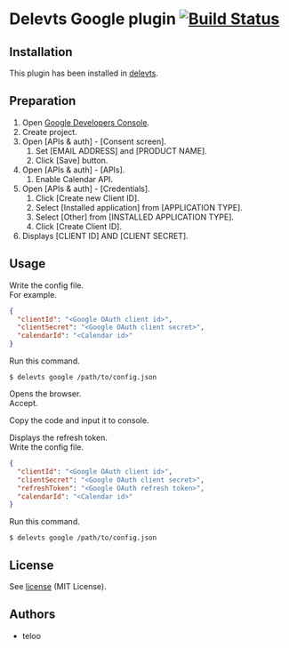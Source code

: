 Delevts Google plugin [![Build Status](https://travis-ci.org/teloo/delevts-plugin-google.svg?branch=master)](https://travis-ci.org/teloo/delevts-plugin-google)
==================

## Installation

This plugin has been installed in [delevts](https://github.com/teloo/delevts).

## Preparation

1. Open [Google Developers Console](https://console.developers.google.com).
2. Create project.
3. Open [APIs & auth] - [Consent screen].
    1. Set [EMAIL ADDRESS] and [PRODUCT NAME].
    2. Click [Save] button.
4. Open [APIs & auth] - [APIs].
    1. Enable Calendar API.
5. Open [APIs & auth] - [Credentials].
    1. Click [Create new Client ID].
    2. Select [Installed application] from [APPLICATION TYPE].
    3. Select [Other] from [INSTALLED APPLICATION TYPE].
    4. Click [Create Client ID].
6. Displays [CLIENT ID] AND [CLIENT SECRET].

## Usage

Write the config file.  
For example.

```json
{
  "clientId": "<Google OAuth client id>",
  "clientSecret": "<Google OAuth client secret>",
  "calendarId": "<Calendar id>"
}
```

Run this command.

```shell
$ delevts google /path/to/config.json
```

Opens the browser.  
Accept.

Copy the code and input it to console.

Displays the refresh token.  
Write the config file.

```json
{
  "clientId": "<Google OAuth client id>",
  "clientSecret": "<Google OAuth client secret>",
  "refreshToken": "<Google OAuth refresh token>",
  "calendarId": "<Calendar id>"
}
```

Run this command.

```shell
$ delevts google /path/to/config.json
```

## License

See [license](LICENSE) (MIT License).

## Authors

* teloo
